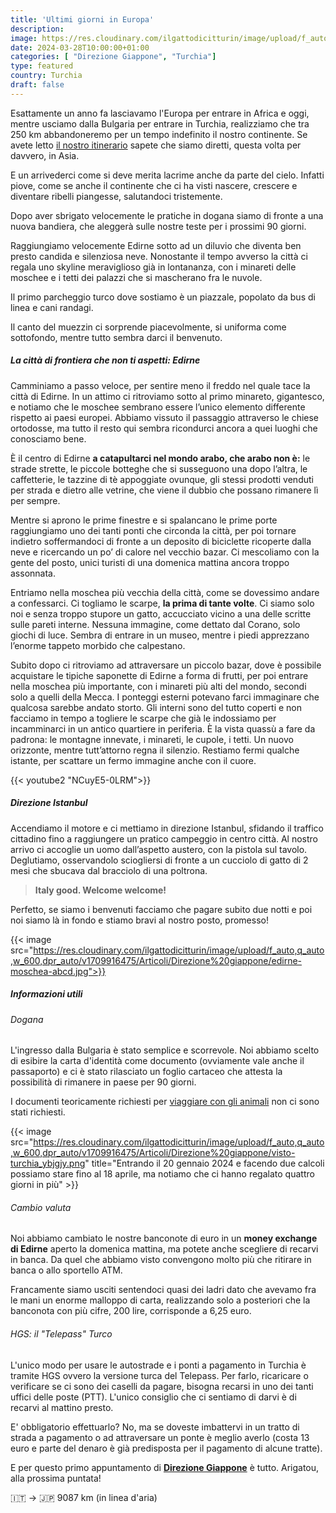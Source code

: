 ```yaml
---
title: 'Ultimi giorni in Europa'
description: 
image: https://res.cloudinary.com/ilgattodicitturin/image/upload/f_auto,q_auto,w_600,dpr_auto/v1709916475/Articoli/Direzione%20giappone/moschea-edirne_x4ke3x.jpg
date: 2024-03-28T10:00:00+01:00
categories: [ "Direzione Giappone", "Turchia"]
type: featured   
country: Turchia
draft: false
---
```


Esattamente un anno fa lasciavamo l'Europa per entrare in Africa e oggi, mentre usciamo dalla Bulgaria per entrare in Turchia, realizziamo che tra 250 km abbandoneremo per un tempo indefinito il nostro continente. Se avete letto [il nostro itinerario](/blog/dall-italia-al-giappone-in-van) sapete che siamo diretti, questa volta per davvero, in Asia.

E un arrivederci come si deve merita lacrime anche da parte del cielo. Infatti piove, come se anche il continente che ci ha visti nascere, crescere e diventare ribelli piangesse, salutandoci tristemente.

Dopo aver sbrigato velocemente le pratiche in dogana siamo di fronte a una nuova bandiera, che aleggerà sulle nostre teste per i prossimi 90 giorni.

Raggiungiamo velocemente Edirne sotto ad un diluvio che diventa ben presto candida e silenziosa neve. Nonostante il tempo avverso la città ci regala uno skyline meraviglioso già in lontananza, con i minareti delle moschee e i tetti dei palazzi che si mascherano fra le nuvole. 

Il primo parcheggio turco dove sostiamo è un piazzale, popolato da bus di linea e cani randagi. 

Il canto del muezzin ci sorprende piacevolmente, si uniforma come sottofondo, mentre tutto sembra darci il benvenuto. 

##### La città di frontiera che non ti aspetti: Edirne

Camminiamo a passo veloce, per sentire meno il freddo nel quale tace la città di Edirne. In un attimo ci ritroviamo sotto al primo minareto, gigantesco, e notiamo che le moschee sembrano essere l’unico elemento differente rispetto ai paesi europei. Abbiamo vissuto il passaggio attraverso le chiese ortodosse, ma tutto il resto qui sembra ricondurci ancora a quei luoghi che conosciamo bene. 

È il centro di Edirne **a catapultarci nel mondo arabo, che arabo non è:** le strade strette, le piccole botteghe che si susseguono una dopo l’altra, le caffetterie, le tazzine di tè appoggiate ovunque, gli stessi prodotti venduti per strada e dietro alle vetrine, che viene il dubbio che possano rimanere lì per sempre. 

Mentre si aprono le prime finestre e si spalancano le prime porte raggiungiamo uno dei tanti ponti che circonda la città, per poi tornare indietro soffermandoci di fronte a un deposito di biciclette ricoperte dalla neve e ricercando un po’ di calore nel vecchio bazar. 
Ci mescoliamo con la gente del posto, unici turisti di una domenica mattina ancora troppo assonnata. 

Entriamo nella moschea più vecchia della città, come se dovessimo andare a confessarci. 
Ci togliamo le scarpe, **la prima di tante volte**. Ci siamo solo noi e senza troppo stupore un gatto, accucciato vicino a una delle scritte sulle pareti interne. Nessuna immagine, come dettato dal Corano, solo giochi di luce. Sembra di entrare in un museo, mentre i piedi apprezzano l’enorme tappeto morbido che calpestano. 

Subito dopo ci ritroviamo ad attraversare un piccolo bazar, dove è possibile acquistare le tipiche saponette di Edirne a forma di frutti, per poi entrare nella moschea più importante, con i minareti più alti del mondo, secondi solo a quelli della Mecca. I ponteggi esterni potevano farci immaginare che qualcosa sarebbe andato storto. Gli interni sono del tutto coperti e non facciamo in tempo a togliere le scarpe che già le indossiamo per incamminarci in un antico quartiere in periferia. 
È la vista quassù a fare da padrona: le montagne innevate, i minareti, le cupole, i tetti. Un nuovo orizzonte, mentre tutt’attorno regna il silenzio.
Restiamo fermi qualche istante, per scattare un fermo immagine anche con il cuore. 

{{< youtube2 "NCuyE5-0LRM">}}

##### Direzione Istanbul

Accendiamo il motore e ci mettiamo in direzione Istanbul, sfidando il traffico cittadino fino a raggiungere un pratico campeggio in centro città. Al nostro arrivo ci accoglie un uomo dall’aspetto austero, con la pistola sul tavolo. Deglutiamo, osservandolo sciogliersi di fronte a un cucciolo di gatto di 2 mesi che sbucava dal bracciolo di una poltrona.

> **Italy good. Welcome welcome!**

Perfetto, se siamo i benvenuti facciamo che pagare subito due notti e poi noi siamo là in fondo e stiamo bravi al nostro posto, promesso! 

{{< image src="https://res.cloudinary.com/ilgattodicitturin/image/upload/f_auto,q_auto,w_600,dpr_auto/v1709916475/Articoli/Direzione%20giappone/edirne-moschea-abcd.jpg">}}

##### Informazioni utili 

###### Dogana
  
L'ingresso dalla Bulgaria è stato semplice e scorrevole. 
Noi abbiamo scelto di esibire la carta d'identità come documento (ovviamente vale anche il passaporto) e ci è stato rilasciato un foglio cartaceo che attesta la possibilità di rimanere in paese per 90 giorni.

I documenti teoricamente richiesti per [viaggiare con gli animali](/blog/viaggiare-con-cane-e-gatto-tutto-quello-che-devi-sapere) non ci sono stati richiesti.

{{< image src="https://res.cloudinary.com/ilgattodicitturin/image/upload/f_auto,q_auto,w_600,dpr_auto/v1709916475/Articoli/Direzione%20giappone/visto-turchia_ybjgjy.png" title="Entrando il 20 gennaio 2024 e facendo due calcoli possiamo stare fino al 18 aprile, ma notiamo che ci hanno regalato quattro giorni in più" >}}

###### Cambio valuta 

Noi abbiamo cambiato le nostre banconote di euro in un **money exchange di Edirne** aperto la domenica mattina, ma potete anche scegliere di recarvi in banca. Da quel che abbiamo visto convengono molto più che ritirare in banca o allo sportello ATM.

Francamente siamo usciti sentendoci quasi dei ladri dato che avevamo fra le mani un enorme malloppo di carta, realizzando solo a posteriori che la banconota con più cifre, 200 lire, corrisponde a 6,25 euro. 

###### HGS: il "Telepass" Turco

L'unico modo per usare le autostrade e i ponti a pagamento in Turchia è tramite HGS ovvero la versione turca del Telepass. Per farlo, ricaricare o verificare se ci sono dei caselli da pagare, bisogna recarsi in uno dei tanti uffici delle poste (PTT). L'unico consiglio che ci sentiamo di darvi è di recarvi al mattino presto. 

E' obbligatorio effettuarlo? No, ma se doveste imbattervi in un tratto di strada a pagamento o ad attraversare un ponte è meglio averlo (costa 13 euro e parte del denaro è già predisposta per il pagamento di alcune tratte).

E per questo primo appuntamento di **[Direzione Giappone](/categories/direzione-giappone/)** è tutto. Arigatou, alla prossima puntata!

🇮🇹 → 🇯🇵 9087 km (in linea d'aria)